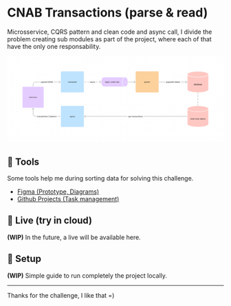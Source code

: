 # CNAB Transactions (parse & read)

Microsservice, CQRS pattern and clean code and async call, I divide the problem creating sub modules as part of the project, where each of that have the only one responsability.

![Diagram of CNAB transactions challenge representing modules communication flow](/assets/cnab-transactions-challenge.jpg "Diagram of CNAB transactions challenge representing modules communication flow")

## :wrench: Tools

Some tools help me during sorting data for solving this challenge.

- [Figma (Prototype, Diagrams)](https://www.figma.com/file/TR3N9t9JZ5W8vxPap8UILV/cnab-transactions-challenge?type=whiteboard&node-id=0%3A1&t=xKIKNvWa3WRq66oF-1)
- [Github Projects (Task management)](https://github.com/leoelios/desafio-dev/projects?query=is%3Aopen)

## :tada: Live (try in cloud)

**(WIP)** In the future, a live will be available here.

## :rocket: Setup

**(WIP)** Simple guide to run completely the project locally.

---

Thanks for the challenge, I like that =)
